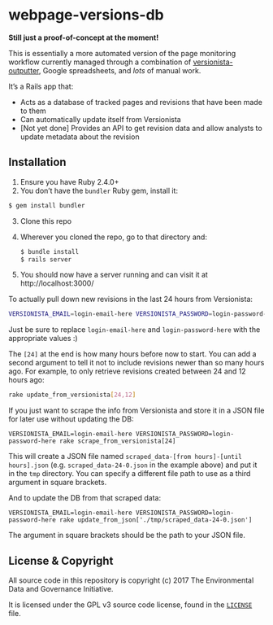 # webpage-versions-db

**Still just a proof-of-concept at the moment!**

This is essentially a more automated version of the page monitoring workflow currently managed through a combination of [versionista-outputter](https://github.com/edgi-govdata-archiving/versionista-outputter/), Google spreadsheets, and *lots* of manual work.

It’s a Rails app that:

- Acts as a database of tracked pages and revisions that have been made to them
- Can automatically update itself from Versionista
- [Not yet done] Provides an API to get revision data and allow analysts to update metadata about the revision


## Installation

1. Ensure you have Ruby 2.4.0+
2. You don’t have the `bundler` Ruby gem, install it:

  ```sh
  $ gem install bundler
  ```
  
3. Clone this repo
4. Wherever you cloned the repo, go to that directory and:

   ```sh
   $ bundle install
   $ rails server
   ```

5. You should now have a server running and can visit it at http://localhost:3000/

To actually pull down new revisions in the last 24 hours from Versionista:

```sh
VERSIONISTA_EMAIL=login-email-here VERSIONISTA_PASSWORD=login-password-here rake update_from_versionista[24]
```

Just be sure to replace `login-email-here` and `login-password-here` with the appropriate values :)

The `[24]` at the end is how many hours before now to start. You can add a second argument to tell it not to include revisions newer than so many hours ago. For example, to only retrieve revisions created between 24 and 12 hours ago:

```sh
rake update_from_versionista[24,12]
```

If you just want to scrape the info from Versionista and store it in a JSON file for later use without updating the DB:

```
VERSIONISTA_EMAIL=login-email-here VERSIONISTA_PASSWORD=login-password-here rake scrape_from_versionista[24]
```

This will create a JSON file named `scraped_data-[from hours]-[until hours].json` (e.g. `scraped_data-24-0.json` in the example above) and put it in the `tmp` directory. You can specify a different file path to use as a third argument in square brackets.

And to update the DB from that scraped data:

```
VERSIONISTA_EMAIL=login-email-here VERSIONISTA_PASSWORD=login-password-here rake update_from_json['./tmp/scraped_data-24-0.json']
```

The argument in square brackets should be the path to your JSON file.


## License & Copyright

All source code in this repository is copyright (c) 2017 The Environmental Data and Governance Initiative.

It is licensed under the GPL v3 source code license, found in the [`LICENSE`](https://github.com/edgi-govdata-archiving/webpage-versions-db/blob/master/LICENSE) file.
